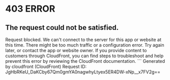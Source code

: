 # 403 ERROR

## The request could not be satisfied.

Request blocked. We can't connect to the server for this app or website at this time. There might be too much traffic or a configuration error. Try again later, or contact the app or website owner. If you provide content to customers through CloudFront, you can find steps to troubleshoot and help prevent this error by reviewing the CloudFront documentation. ```
Generated by cloudfront (CloudFront)
Request ID: JgHbRKeU_DaKCby67Qm0gmYA0nagwhyLtyex5ER4DW-xNp__x7FV2g==

```


